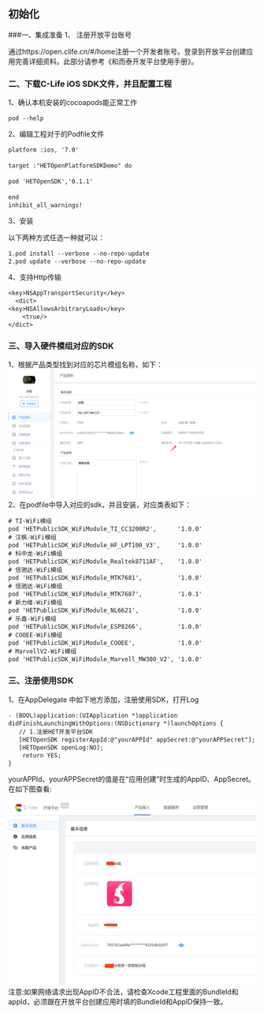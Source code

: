 ## 初始化

###一、集成准备
1、 注册开放平台账号

通过https://open.clife.cn/#/home注册一个开发者账号。登录到开放平台创建应用完善详细资料。此部分请参考《和而泰开发平台使用手册》。



### 二、下载C-Life iOS SDK文件，并且配置工程



1、确认本机安装的cocoapods能正常工作

```
pod --help 

```

2、编辑工程对于的Podfile文件

```
platform :ios, '7.0'

target :"HETOpenPlatformSDKDemo" do

pod 'HETOpenSDK','0.1.1'

end
inhibit_all_warnings!

```

3、安装

以下两种方式任选一种就可以：

```
1.pod install --verbose --no-repo-update 
2.pod update --verbose --no-repo-update

```

4、支持Http传输

```
<key>NSAppTransportSecurity</key> 
  <dict> 
<key>NSAllowsArbitraryLoads</key> 
    <true/> 
</dict>

```

### 三、导入硬件模组对应的SDK
1、根据产品类型找到对应的芯片模组名称，如下：
![](/assets/查看芯片模组类型.png)
2、在podfile中导入对应的sdk，并且安装，对应类表如下：

```
# TI-WiFi模组
pod 'HETPublicSDK_WiFiModule_TI_CC3200R2',      '1.0.0'
# 汉枫-WiFi模组
pod 'HETPublicSDK_WiFiModule_HF_LPT100_V3',     '1.0.0'
# 科中龙-WiFi模组
pod 'HETPublicSDK_WiFiModule_Realtek8711AF',    '1.0.0'
# 信驰达-WiFi模组
pod 'HETPublicSDK_WiFiModule_MTK7681',          '1.0.0'
# 信驰达-WiFi模组
pod 'HETPublicSDK_WiFiModule_MTK7687',          '1.0.1'
# 新力维-WiFi模组
pod 'HETPublicSDK_WiFiModule_NL6621',           '1.0.0'
# 乐鑫-WiFi模组
pod 'HETPublicSDK_WiFiModule_ESP8266',          '1.0.0'
# COOEE-WiFi模组
pod 'HETPublicSDK_WiFiModule_COOEE',            '1.0.0'
# MarvellV2-WiFi模组
pod 'HETPublicSDK_WiFiModule_Marvell_MW300_V2', '1.0.0'

```


### 三、注册使用SDK

1、在AppDelegate 中如下地方添加，注册使用SDK，打开Log

```
- (BOOL)application:(UIApplication *)application didFinishLaunchingWithOptions:(NSDictionary *)launchOptions {
   // 1.注册HET开发平台SDK
   [HETOpenSDK registerAppId:@"yourAPPId" appSecret:@"yourAPPSecret"];
   [HETOpenSDK openLog:NO];
	return YES;
}

```

yourAPPId、yourAPPSecret的值是在“应用创建”时生成的AppID、AppSecret。 在如下图查看: 

![](/assets/获取appkeyandappsecrect.jpg)
注意:如果网络请求出现AppID不合法，请检查Xcode工程里面的BundleId和appId，必须跟在开放平台创建应用时填的BundleId和AppID保持一致。



